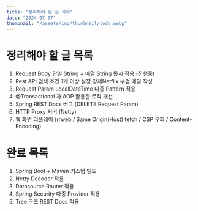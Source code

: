 ```yaml
---
title: "정리해야 할 글 목록"
date: "2024-07-07"
thumbnail: "/assets/img/thumbnail/todo.webp"
---
```


# 정리해야 할 글 목록

1. Request Body 단일 String + 배열 String 동시 적용 (진행중)
2. Rest API 검색 조건 1개 이상 설정 강제Netflix 부검 메일 작성
3. Request Param LocalDateTime 다중 Pattern 적용
4. @Transactional 과 AOP 활용한 로직 개선
5. Spring REST Docs 버그 (DELETE Request Param)
6. HTTP Proxy 서버 (Netty)
7. 웹 화면 리플레이 (rrweb / Same Origin(Host) fetch / CSP 우회 / Content-Encoding)

# 완료 목록

1. Spring Boot + Maven 커스텀 빌드
2. Netty Decoder 적용
3. Datasource Router 적용
4. Spring Security 다중 Provider 적용
5. Tree 구조 REST Docs 적용